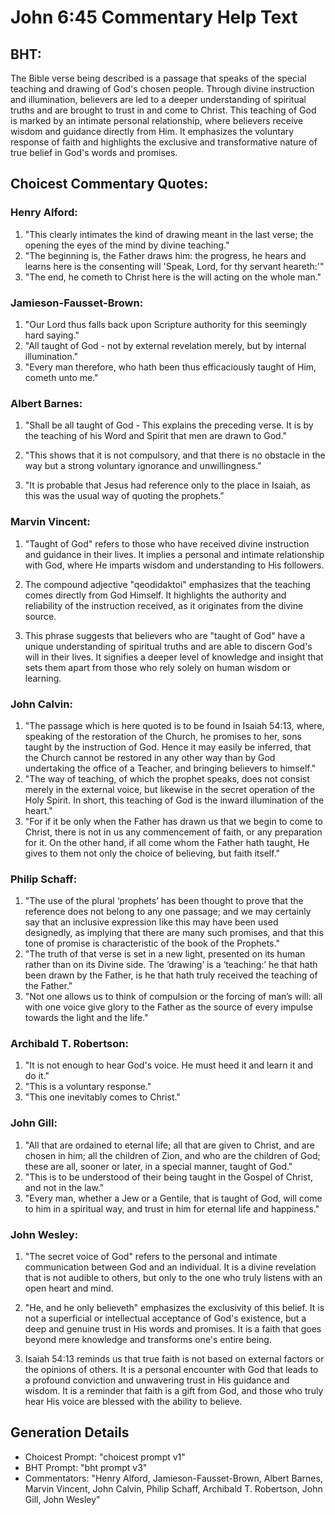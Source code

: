 # John 6:45 Commentary Help Text

## BHT:
The Bible verse being described is a passage that speaks of the special teaching and drawing of God's chosen people. Through divine instruction and illumination, believers are led to a deeper understanding of spiritual truths and are brought to trust in and come to Christ. This teaching of God is marked by an intimate personal relationship, where believers receive wisdom and guidance directly from Him. It emphasizes the voluntary response of faith and highlights the exclusive and transformative nature of true belief in God's words and promises.

## Choicest Commentary Quotes:
### Henry Alford:
1. "This clearly intimates the kind of drawing meant in the last verse; the opening the eyes of the mind by divine teaching."
2. "The beginning is, the Father draws him: the progress, he hears and learns here is the consenting will 'Speak, Lord, for thy servant heareth:'"
3. "The end, he cometh to Christ here is the will acting on the whole man."

### Jamieson-Fausset-Brown:
1. "Our Lord thus falls back upon Scripture authority for this seemingly hard saying."
2. "All taught of God - not by external revelation merely, but by internal illumination."
3. "Every man therefore, who hath been thus efficaciously taught of Him, cometh unto me."

### Albert Barnes:
1. "Shall be all taught of God - This explains the preceding verse. It is by the teaching of his Word and Spirit that men are drawn to God." 

2. "This shows that it is not compulsory, and that there is no obstacle in the way but a strong voluntary ignorance and unwillingness." 

3. "It is probable that Jesus had reference only to the place in Isaiah, as this was the usual way of quoting the prophets."

### Marvin Vincent:
1. "Taught of God" refers to those who have received divine instruction and guidance in their lives. It implies a personal and intimate relationship with God, where He imparts wisdom and understanding to His followers.

2. The compound adjective "qeodidaktoi" emphasizes that the teaching comes directly from God Himself. It highlights the authority and reliability of the instruction received, as it originates from the divine source.

3. This phrase suggests that believers who are "taught of God" have a unique understanding of spiritual truths and are able to discern God's will in their lives. It signifies a deeper level of knowledge and insight that sets them apart from those who rely solely on human wisdom or learning.

### John Calvin:
1. "The passage which is here quoted is to be found in Isaiah 54:13, where, speaking of the restoration of the Church, he promises to her, sons taught by the instruction of God. Hence it may easily be inferred, that the Church cannot be restored in any other way than by God undertaking the office of a Teacher, and bringing believers to himself."
2. "The way of teaching, of which the prophet speaks, does not consist merely in the external voice, but likewise in the secret operation of the Holy Spirit. In short, this teaching of God is the inward illumination of the heart."
3. "For if it be only when the Father has drawn us that we begin to come to Christ, there is not in us any commencement of faith, or any preparation for it. On the other hand, if all come whom the Father hath taught, He gives to them not only the choice of believing, but faith itself."

### Philip Schaff:
1. "The use of the plural ‘prophets’ has been thought to prove that the reference does not belong to any one passage; and we may certainly say that an inclusive expression like this may have been used designedly, as implying that there are many such promises, and that this tone of promise is characteristic of the book of the Prophets."
2. "The truth of that verse is set in a new light, presented on its human rather than on its Divine side. The ‘drawing’ is a ‘teaching:’ he that hath been drawn by the Father, is he that hath truly received the teaching of the Father."
3. "Not one allows us to think of compulsion or the forcing of man’s will: all with one voice give glory to the Father as the source of every impulse towards the light and the life."

### Archibald T. Robertson:
1. "It is not enough to hear God's voice. He must heed it and learn it and do it."
2. "This is a voluntary response."
3. "This one inevitably comes to Christ."

### John Gill:
1. "All that are ordained to eternal life; all that are given to Christ, and are chosen in him; all the children of Zion, and who are the children of God; these are all, sooner or later, in a special manner, taught of God."
2. "This is to be understood of their being taught in the Gospel of Christ, and not in the law."
3. "Every man, whether a Jew or a Gentile, that is taught of God, will come to him in a spiritual way, and trust in him for eternal life and happiness."

### John Wesley:
1. "The secret voice of God" refers to the personal and intimate communication between God and an individual. It is a divine revelation that is not audible to others, but only to the one who truly listens with an open heart and mind.

2. "He, and he only believeth" emphasizes the exclusivity of this belief. It is not a superficial or intellectual acceptance of God's existence, but a deep and genuine trust in His words and promises. It is a faith that goes beyond mere knowledge and transforms one's entire being.

3. Isaiah 54:13 reminds us that true faith is not based on external factors or the opinions of others. It is a personal encounter with God that leads to a profound conviction and unwavering trust in His guidance and wisdom. It is a reminder that faith is a gift from God, and those who truly hear His voice are blessed with the ability to believe.


## Generation Details
- Choicest Prompt: "choicest prompt v1"
- BHT Prompt: "bht prompt v3"
- Commentators: "Henry Alford, Jamieson-Fausset-Brown, Albert Barnes, Marvin Vincent, John Calvin, Philip Schaff, Archibald T. Robertson, John Gill, John Wesley"
